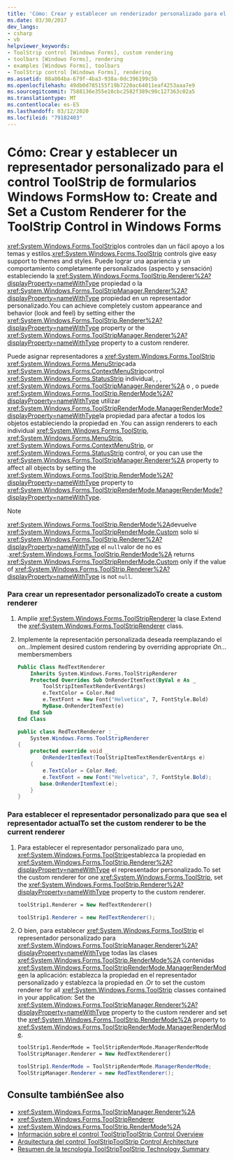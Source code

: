 ```yaml
---
title: 'Cómo: Crear y establecer un renderizador personalizado para el ToolStrip Control'
ms.date: 03/30/2017
dev_langs:
- csharp
- vb
helpviewer_keywords:
- ToolStrip control [Windows Forms], custom rendering
- toolbars [Windows Forms], rendering
- examples [Windows Forms], toolbars
- ToolStrip control [Windows Forms], rendering
ms.assetid: 88a804ba-679f-4ba3-938a-0dc396199c5b
ms.openlocfilehash: 49db0d785155f19b7220ac64011eaf4253aaa7e9
ms.sourcegitcommit: 7588136e355e10cbc2582f389c90c127363c02a5
ms.translationtype: MT
ms.contentlocale: es-ES
ms.lasthandoff: 03/12/2020
ms.locfileid: "79182403"
---
```

# <a name="how-to-create-and-set-a-custom-renderer-for-the-toolstrip-control-in-windows-forms"></a><span data-ttu-id="5bf69-102">Cómo: Crear y establecer un representador personalizado para el control ToolStrip de formularios Windows Forms</span><span class="sxs-lookup"><span data-stu-id="5bf69-102">How to: Create and Set a Custom Renderer for the ToolStrip Control in Windows Forms</span></span>
<span data-ttu-id="5bf69-103"><xref:System.Windows.Forms.ToolStrip>los controles dan un fácil apoyo a los temas y estilos.</span><span class="sxs-lookup"><span data-stu-id="5bf69-103"><xref:System.Windows.Forms.ToolStrip> controls give easy support to themes and styles.</span></span> <span data-ttu-id="5bf69-104">Puede lograr una apariencia y un comportamiento completamente personalizados (aspecto y sensación) estableciendo la <xref:System.Windows.Forms.ToolStrip.Renderer%2A?displayProperty=nameWithType> propiedad o la <xref:System.Windows.Forms.ToolStripManager.Renderer%2A?displayProperty=nameWithType> propiedad en un representador personalizado.</span><span class="sxs-lookup"><span data-stu-id="5bf69-104">You can achieve completely custom appearance and behavior (look and feel) by setting either the <xref:System.Windows.Forms.ToolStrip.Renderer%2A?displayProperty=nameWithType> property or the <xref:System.Windows.Forms.ToolStripManager.Renderer%2A?displayProperty=nameWithType> property to a custom renderer.</span></span>  
  
 <span data-ttu-id="5bf69-105">Puede asignar representadores a <xref:System.Windows.Forms.ToolStrip> <xref:System.Windows.Forms.MenuStrip>cada <xref:System.Windows.Forms.ContextMenuStrip>control <xref:System.Windows.Forms.StatusStrip> individual, , , <xref:System.Windows.Forms.ToolStripManager.Renderer%2A> o , o puede <xref:System.Windows.Forms.ToolStrip.RenderMode%2A?displayProperty=nameWithType> utilizar <xref:System.Windows.Forms.ToolStripRenderMode.ManagerRenderMode?displayProperty=nameWithType>la propiedad para afectar a todos los objetos estableciendo la propiedad en .</span><span class="sxs-lookup"><span data-stu-id="5bf69-105">You can assign renderers to each individual <xref:System.Windows.Forms.ToolStrip>, <xref:System.Windows.Forms.MenuStrip>, <xref:System.Windows.Forms.ContextMenuStrip>, or <xref:System.Windows.Forms.StatusStrip> control, or you can use the <xref:System.Windows.Forms.ToolStripManager.Renderer%2A> property to affect all objects by setting the <xref:System.Windows.Forms.ToolStrip.RenderMode%2A?displayProperty=nameWithType> property to <xref:System.Windows.Forms.ToolStripRenderMode.ManagerRenderMode?displayProperty=nameWithType>.</span></span>  
  
> [!NOTE]
> <span data-ttu-id="5bf69-106"><xref:System.Windows.Forms.ToolStrip.RenderMode%2A>devuelve <xref:System.Windows.Forms.ToolStripRenderMode.Custom> solo si <xref:System.Windows.Forms.ToolStrip.Renderer%2A?displayProperty=nameWithType> el `null`valor de no es .</span><span class="sxs-lookup"><span data-stu-id="5bf69-106"><xref:System.Windows.Forms.ToolStrip.RenderMode%2A> returns <xref:System.Windows.Forms.ToolStripRenderMode.Custom> only if the value of <xref:System.Windows.Forms.ToolStrip.Renderer%2A?displayProperty=nameWithType> is not `null`.</span></span>  
  
### <a name="to-create-a-custom-renderer"></a><span data-ttu-id="5bf69-107">Para crear un representador personalizado</span><span class="sxs-lookup"><span data-stu-id="5bf69-107">To create a custom renderer</span></span>  
  
1. <span data-ttu-id="5bf69-108">Amplíe <xref:System.Windows.Forms.ToolStripRenderer> la clase.</span><span class="sxs-lookup"><span data-stu-id="5bf69-108">Extend the <xref:System.Windows.Forms.ToolStripRenderer> class.</span></span>  
  
2. <span data-ttu-id="5bf69-109">Implemente la representación personalizada deseada reemplazando el *on...*</span><span class="sxs-lookup"><span data-stu-id="5bf69-109">Implement desired custom rendering by overriding appropriate *On…*</span></span> <span data-ttu-id="5bf69-110">members</span><span class="sxs-lookup"><span data-stu-id="5bf69-110">members</span></span>  
  
    ```vb  
    Public Class RedTextRenderer  
        Inherits System.Windows.Forms.ToolStripRenderer  
        Protected Overrides Sub OnRenderItemText(ByVal e As _  
            ToolStripItemTextRenderEventArgs)
            e.TextColor = Color.Red  
            e.TextFont = New Font("Helvetica", 7, FontStyle.Bold)  
            MyBase.OnRenderItemText(e)  
        End Sub  
    End Class  
    ```  
  
    ```csharp  
    public class RedTextRenderer : _  
        System.Windows.Forms.ToolStripRenderer  
    {  
        protected override void _  
            OnRenderItemText(ToolStripItemTextRenderEventArgs e)  
        {  
            e.TextColor = Color.Red;  
            e.TextFont = new Font("Helvetica", 7, FontStyle.Bold);  
           base.OnRenderItemText(e);  
        }  
    }  
    ```  
  
### <a name="to-set-the-custom-renderer-to-be-the-current-renderer"></a><span data-ttu-id="5bf69-111">Para establecer el representador personalizado para que sea el representador actual</span><span class="sxs-lookup"><span data-stu-id="5bf69-111">To set the custom renderer to be the current renderer</span></span>  
  
1. <span data-ttu-id="5bf69-112">Para establecer el representador personalizado para uno, <xref:System.Windows.Forms.ToolStrip>establezca la propiedad en <xref:System.Windows.Forms.ToolStrip.Renderer%2A?displayProperty=nameWithType> el representador personalizado.</span><span class="sxs-lookup"><span data-stu-id="5bf69-112">To set the custom renderer for one <xref:System.Windows.Forms.ToolStrip>, set the <xref:System.Windows.Forms.ToolStrip.Renderer%2A?displayProperty=nameWithType> property to the custom renderer.</span></span>  
  
    ```vb  
    toolStrip1.Renderer = New RedTextRenderer()  
    ```  
  
    ```csharp  
    toolStrip1.Renderer = new RedTextRenderer();  
    ```  
  
2. <span data-ttu-id="5bf69-113">O bien, para establecer <xref:System.Windows.Forms.ToolStrip> el representador personalizado para <xref:System.Windows.Forms.ToolStripManager.Renderer%2A?displayProperty=nameWithType> todas las clases <xref:System.Windows.Forms.ToolStrip.RenderMode%2A> contenidas <xref:System.Windows.Forms.ToolStripRenderMode.ManagerRenderMode>en la aplicación: establezca la propiedad en el representador personalizado y establezca la propiedad en .</span><span class="sxs-lookup"><span data-stu-id="5bf69-113">Or to set the custom renderer for all <xref:System.Windows.Forms.ToolStrip> classes contained in your application: Set the <xref:System.Windows.Forms.ToolStripManager.Renderer%2A?displayProperty=nameWithType> property to the custom renderer and set the <xref:System.Windows.Forms.ToolStrip.RenderMode%2A> property to <xref:System.Windows.Forms.ToolStripRenderMode.ManagerRenderMode>.</span></span>  
  
    ```vb  
    toolStrip1.RenderMode = ToolStripRenderMode.ManagerRenderMode  
    ToolStripManager.Renderer = New RedTextRenderer()  
    ```  
  
    ```csharp  
    toolStrip1.RenderMode = ToolStripRenderMode.ManagerRenderMode;  
    ToolStripManager.Renderer = new RedTextRenderer();  
    ```  
  
## <a name="see-also"></a><span data-ttu-id="5bf69-114">Consulte también</span><span class="sxs-lookup"><span data-stu-id="5bf69-114">See also</span></span>

- <xref:System.Windows.Forms.ToolStripManager.Renderer%2A>
- <xref:System.Windows.Forms.ToolStripRenderer>
- <xref:System.Windows.Forms.ToolStrip.RenderMode%2A>
- [<span data-ttu-id="5bf69-115">Información sobre el control ToolStrip</span><span class="sxs-lookup"><span data-stu-id="5bf69-115">ToolStrip Control Overview</span></span>](toolstrip-control-overview-windows-forms.md)
- [<span data-ttu-id="5bf69-116">Arquitectura del control ToolStrip</span><span class="sxs-lookup"><span data-stu-id="5bf69-116">ToolStrip Control Architecture</span></span>](toolstrip-control-architecture.md)
- [<span data-ttu-id="5bf69-117">Resumen de la tecnología ToolStrip</span><span class="sxs-lookup"><span data-stu-id="5bf69-117">ToolStrip Technology Summary</span></span>](toolstrip-technology-summary.md)
